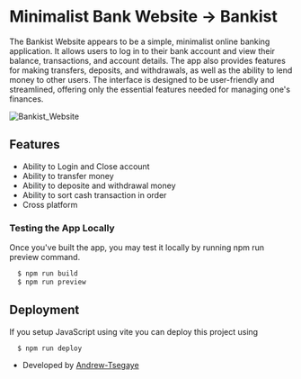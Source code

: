 # Minimalist Bank Website -> Bankist

The Bankist Website appears to be a simple, minimalist online banking application. It allows users to log in to their bank account and view their balance, transactions, and account details. The app also provides features for making transfers, deposits, and withdrawals, as well as the ability to lend money to other users. The interface is designed to be user-friendly and streamlined, offering only the essential features needed for managing one's finances.

![Bankist_Website](https://i.imgur.com/3bvT4vV.png)

## Features

- Ability to Login and Close account
- Ability to transfer money
- Ability to deposite and withdrawal money
- Ability to sort cash transaction in order
- Cross platform

### Testing the App Locally
Once you've built the app, you may test it locally by running npm run preview command.

```bash
  $ npm run build
  $ npm run preview
```

## Deployment

If you setup JavaScript using vite you can deploy this project using

```bash
  $ npm run deploy
```

- Developed by [Andrew-Tsegaye](https://www.github.com/Andrew-Tsegaye)
